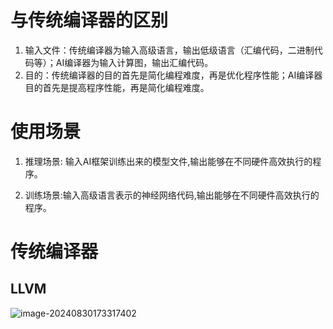 # 与传统编译器的区别

1. 输入文件：传统编译器为输入高级语言，输出低级语言（汇编代码，二进制代码等）；AI编译器为输入计算图，输出汇编代码。
2. 目的：传统编译器的目的首先是简化编程难度，再是优化程序性能；AI编译器目的首先是提高程序性能，再是简化编程难度。



# 使用场景

1. 推理场景: 输入AI框架训练出来的模型文件,输出能够在不同硬件高效执行的程序。

2. 训练场景:输入高级语言表示的神经网络代码,输出能够在不同硬件高效执行的程序。

# 传统编译器

## LLVM



![image-20240830173317402](C:\Users\NanQin\AppData\Roaming\Typora\typora-user-images\image-20240830173317402.png)

